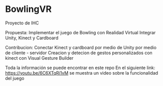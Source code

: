 # BowlingVR

Proyecto de IHC

Propuesta:
  Implementar el juego de Bowling con Realidad Virtual
  Integrar Unity, Kinect y Cardboard
  
Contribucion:
  Conectar Kinect y cardboard por medio de Unity por medio de cliente - servidor 
  Creacion y detecion de gestos personalizados con kinect con Visual Gesture Builder 

Toda la información se puede encontrar en este repo
En el siguiente link: https://youtu.be/6C6XTqRi1vM se muestra un video sobre la funcionalidad del juego
